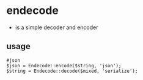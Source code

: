 # endecode
- is a simple decoder and encoder

## usage
```
#json
$json = Endecode::encode($string, 'json');
$string = Endecode::decode($mixed, 'serialize');
```